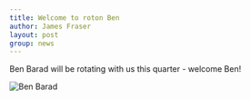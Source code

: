 ```yaml
---
title: Welcome to roton Ben
author: James Fraser
layout: post
group: news
---
```

Ben Barad will be rotating with us this quarter - welcome Ben!

![Ben Barad](/lab/static/img/news/ben.jpg "Ben Barad")